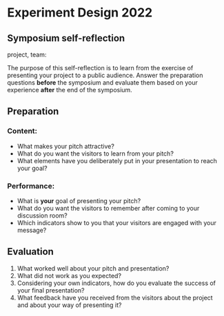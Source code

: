 # Experiment Design 2022

## Symposium self-reflection

project, team:

The purpose of this self-reflection is to learn from the exercise of presenting your project to a public audience. 
Answer the preparation questions **before** the symposium and evaluate them based on your experience **after** the end of the symposium.

## Preparation

### Content: 
+ What makes your pitch attractive?  
+ What do you want the visitors to learn from your pitch?  
+ What elements have you deliberately put in your presentation to reach your goal?  

### Performance:
+ What is **your** goal of presenting your pitch?  
+ What do you want the visitors to remember after coming to your discussion room?  
+ Which indicators show to you that your visitors are engaged with your message?  



## Evaluation
1. What worked well about your pitch and presentation?  
2. What did not work as you expected?  
3. Considering your own indicators, how do you evaluate the success of your final presentation?  
4. What feedback have you received from the visitors about the project and about your way of presenting it?   




